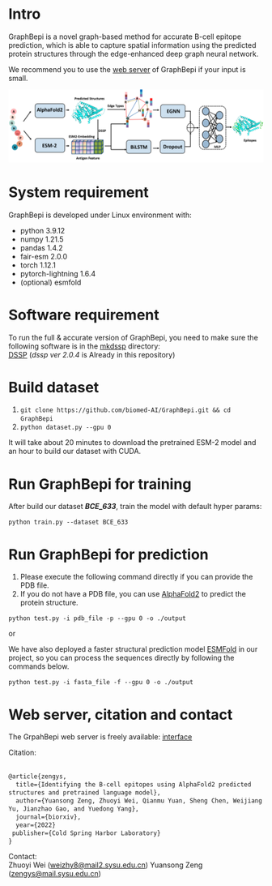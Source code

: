 # Intro  
GraphBepi is a novel graph-based method for accurate B-cell epitope prediction, which is able to capture
spatial information using the predicted protein structures through the edge-enhanced deep graph neural network.

We recommend you to use the [web server](http://bio-web1.nscc-gz.cn/apps) of GraphBepi
if your input is small.  


![(Variational) gcn](Framework.png)


# System requirement  
GraphBepi is developed under Linux environment with:  
- python  3.9.12  
- numpy  1.21.5
- pandas  1.4.2
- fair-esm  2.0.0
- torch  1.12.1
- pytorch-lightning  1.6.4
- (optional) esmfold
# Software requirement  
To run the full & accurate version of GraphBepi, you need to make sure the following software is in the [mkdssp](./mkdssp) directory:  
[DSSP](https://github.com/cmbi/dssp) (*dssp ver 2.0.4* is Already in this repository) 

# Build dataset  
1. `git clone https://github.com/biomed-AI/GraphBepi.git && cd GraphBepi`
2. `python dataset.py --gpu 0`

It will take about 20 minutes to download the pretrained ESM-2 model and an hour to build our dataset with CUDA.
# Run GraphBepi for training
After build our dataset ***BCE_633***, train the model with default hyper params:
```
python train.py --dataset BCE_633
```
# Run GraphBepi for prediction  

1) Please execute the following command directly if you can provide the PDB file.
2) If you do not have a PDB file, you can use [AlphaFold2](http://bio-web1.nscc-gz.cn/app/alphaFold2_bio) to predict the protein structure. 

```
python test.py -i pdb_file -p --gpu 0 -o ./output
```

or

We have also deployed a faster structural prediction model [ESMFold](https://github.com/facebookresearch/esm) in our project, so you can process the sequences directly by following the commands below.

```
python test.py -i fasta_file -f --gpu 0 -o ./output
```


# Web server, citation and contact  
The GrpahBepi web server is freely available:  [interface](http://bio-web1.nscc-gz.cn/app/graphbepi)  

Citation:  
```

@article{zengys,
  title={Identifying the B-cell epitopes using AlphaFold2 predicted structures and pretrained language model},
  author={Yuansong Zeng, Zhuoyi Wei, Qianmu Yuan, Sheng Chen, Weijiang Yu, Jianzhao Gao, and Yuedong Yang},
  journal={biorxiv},
  year={2022}
 publisher={Cold Spring Harbor Laboratory}
}

```

Contact:  
Zhuoyi Wei (weizhy8@mail2.sysu.edu.cn)
Yuansong Zeng (zengys@mail.sysu.edu.cn)    


